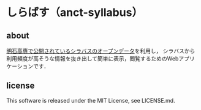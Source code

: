 # しらばす（anct-syllabus）

## about

[明石高専で公開されているシラバスのオープンデータ](http://www.akashi.ac.jp/guide/opendata)を利用し，
シラバスから利用頻度が高そうな情報を抜き出して簡単に表示，閲覧するためのWebアプリケーションです．

## license

This software is released under the MIT License, see LICENSE.md.

